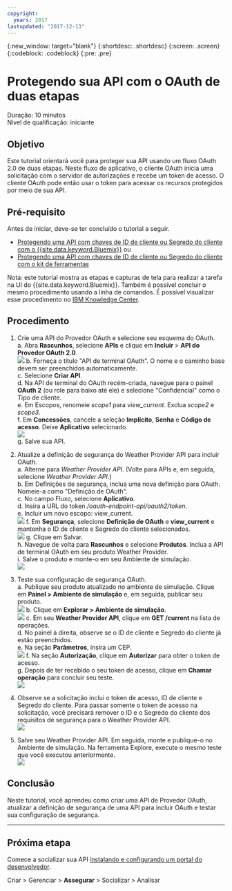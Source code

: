 ```yaml
---
copyright:
  years: 2017
lastupdated: "2017-12-13"
---
```


{:new_window: target="blank"}
{:shortdesc: .shortdesc}
{:screen: .screen}
{:codeblock: .codeblock}
{:pre: .pre}

# Protegendo sua API com o OAuth de duas etapas

Duração: 10 minutos  
Nível de qualificação: iniciante

## Objetivo

Este tutorial orientará você para proteger sua API usando um fluxo OAuth 2.0 de duas etapas. Neste fluxo de aplicativo, o cliente OAuth inicia uma solicitação com o servidor de autorizações e recebe um token de acesso. O cliente OAuth pode então usar o token para acessar os recursos protegidos por meio de sua API.

## Pré-requisito

Antes de iniciar, deve-se ter concluído o tutorial a seguir.  
- [Protegendo uma API com chaves de ID de cliente ou Segredo do cliente com o {{site.data.keyword.Bluemix}}](tut_secure_id_secret_bm.html) ou
- [Protegendo uma API com chaves de ID de cliente ou Segredo do cliente com o kit de ferramentas](tut_secure_id_secret_tk.html)

Nota: este tutorial mostra as etapas e capturas de tela para realizar a tarefa na UI do {{site.data.keyword.Bluemix}}. Também é possível concluir o mesmo procedimento usando a linha de comandos. É possível visualizar esse procedimento no [IBM Knowledge Center](https://www.ibm.com/support/knowledgecenter/SSMNED_5.0.0/com.ibm.apic.toolkit.doc/tutorial_apionprem_security_OAuth_v506.html). 

## Procedimento

1. Crie uma API do Provedor OAuth e selecione seu esquema do OAuth.  
	a. Abra **Rascunhos**, selecione **APIs** e clique em **Incluir** > **API do Provedor OAuth 2.0**.  
    ![](images/oauth_provider_1.png)
	b. Forneça o título "API de terminal OAuth". O nome e o caminho base devem ser preenchidos automaticamente.  
	c. Selecione **Criar API**.  
	d. Na API de terminal do OAuth recém-criada, navegue para o painel **OAuth 2** (ou role para baixo até ele) e selecione "Confidencial" como o Tipo de cliente.  
	e. Em Escopos, renomeie _scope1_ para _view_current_. Exclua _scope2_ e _scope3_.  
	f. Em **Concessões**, cancele a seleção **Implícito**, **Senha** e **Código de acesso**. Deixe **Aplicativo** selecionado.  
	![](images/oauth_provider_2.png)  
	g. Salve sua API.  

2. Atualize a definição de segurança do Weather Provider API para incluir OAuth.  
	a. Alterne para _Weather Provider API_. (Volte para APIs e, em seguida, selecione _Weather Provider API_.)  
	b. Em Definições de segurança, inclua uma nova definição para OAuth. Nomeie-a como "Definição de OAuth".  
	c. No campo Fluxo, selecione **Aplicativo**.  
	d. Insira a URL do token _<your base URL>/oauth-endpoint-api/oauth2/token_.  
	e. Incluir um novo escopo: view_current.  
	![](images/oauth_security_definition_1.png)
	f. Em **Segurança**, selecione **Definição de OAuth** e **view_current** e mantenha o ID de cliente e Segredo do cliente selecionados.  
	![](images/oauth_security_definition_2.png)
	g. Clique em Salvar.  
	h. Navegue de volta para **Rascunhos** e selecione **Produtos**. Inclua a API de terminal OAuth em seu produto Weather Provider.  
	i. Salve o produto e monte-o em seu Ambiente de simulação.  
	![](images/oauth_security_definition_3a.png)

3. Teste sua configuração de segurança OAuth.  
	a. Publique seu produto atualizado no ambiente de simulação. Clique em **Painel > Ambiente de simulação** e, em seguida, publicar seu produto.  
	  ![](images/test_oauth_1.png)
	b. Clique em **Explorar > Ambiente de simulação**.  
      ![](images/test_oauth_2.png)
	c. Em seu **Weather Provider API**, clique em **GET /current** na lista de operações.  
	d. No painel à direita, observe se o ID de cliente e Segredo do cliente já estão preenchidos.  
	e. Na seção **Parâmetros**, insira um CEP.  
      ![](images/test_oauth_3.png)
	f. Na seção **Autorização**, clique em **Autorizar** para obter o token de acesso.  
	g. Depois de ter recebido o seu token de acesso, clique em **Chamar operação** para concluir seu teste.  
      ![](images/test_oauth_4.png)

4. Observe se a solicitação inclui o token de acesso, ID de cliente e Segredo do cliente. Para passar somente o token de acesso na solicitação, você precisará remover o ID e o Segredo do cliente dos requisitos de segurança para o Weather Provider API.  
    ![](images/test_oauth_5.png)

5. Salve seu Weather Provider API. Em seguida, monte e publique-o no Ambiente de simulação. Na ferramenta Explore, execute o mesmo teste que você executou anteriormente.  
    ![](images/test_oauth_6.png)
    
## Conclusão
Neste tutorial, você aprendeu como criar uma API de Provedor OAuth, atualizar a definição de segurança de uma API para incluir OAuth e testar sua configuração de segurança.

---

## Próxima etapa

Comece a socializar sua API [instalando e configurando um portal do desenvolvedor](tut_config_dev_portal.html).

Criar > Gerenciar > **Assegurar** > Socializar > Analisar
